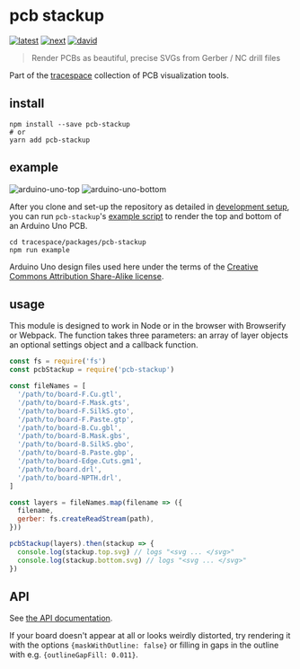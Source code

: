 # pcb stackup

[![latest][pcb-stackup-latest-badge]][npm]
[![next][pcb-stackup-next-badge]][npm-next]
[![david][pcb-stackup-david-badge]][david]

> Render PCBs as beautiful, precise SVGs from Gerber / NC drill files

Part of the [tracespace][] collection of PCB visualization tools.

[tracespace]: https://github.com/tracespace/tracespace
[npm]: https://www.npmjs.com/package/pcb-stackup
[npm-next]: https://www.npmjs.com/package/pcb-stackup/v/next
[david]: https://david-dm.org/tracespace/tracespace?path=packages/pcb-stackup
[pcb-stackup-latest-badge]: https://flat.badgen.net/npm/v/pcb-stackup
[pcb-stackup-next-badge]: https://flat.badgen.net/npm/v/pcb-stackup/next
[pcb-stackup-david-badge]: https://flat.badgen.net/david/dep/tracespace/tracespace/packages/pcb-stackup

## install

```shell
npm install --save pcb-stackup
# or
yarn add pcb-stackup
```

## example

![arduino-uno-top](https://unpkg.com/pcb-stackup@next/example/arduino-uno-top.svg)
![arduino-uno-bottom](https://unpkg.com/pcb-stackup@next/example/arduino-uno-bottom.svg)

After you clone and set-up the repository as detailed in [development setup](../..#development-setup), you can run `pcb-stackup`'s [example script](./example/index.js) to render the top and bottom of an Arduino Uno PCB.

```shell
cd tracespace/packages/pcb-stackup
npm run example
```

Arduino Uno design files used here under the terms of the [Creative Commons Attribution Share-Alike license](https://www.arduino.cc/en/Main/FAQ).

## usage

This module is designed to work in Node or in the browser with Browserify or
Webpack. The function takes three parameters: an array of layer objects an
optional settings object and a callback function.

```javascript
const fs = require('fs')
const pcbStackup = require('pcb-stackup')

const fileNames = [
  '/path/to/board-F.Cu.gtl',
  '/path/to/board-F.Mask.gts',
  '/path/to/board-F.SilkS.gto',
  '/path/to/board-F.Paste.gtp',
  '/path/to/board-B.Cu.gbl',
  '/path/to/board-B.Mask.gbs',
  '/path/to/board-B.SilkS.gbo',
  '/path/to/board-B.Paste.gbp',
  '/path/to/board-Edge.Cuts.gm1',
  '/path/to/board.drl',
  '/path/to/board-NPTH.drl',
]

const layers = fileNames.map(filename => ({
  filename,
  gerber: fs.createReadStream(path),
}))

pcbStackup(layers).then(stackup => {
  console.log(stackup.top.svg) // logs "<svg ... </svg>"
  console.log(stackup.bottom.svg) // logs "<svg ... </svg>"
})
```

## API

See [the API documentation](./API.md).

If your board doesn't appear at all or looks weirdly distorted, try rendering it
with the options `{maskWithOutline: false}` or filling in gaps in the outline
with e.g. `{outlineGapFill: 0.011}`.
